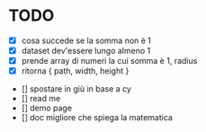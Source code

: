# TODO

- [x] cosa succede se la somma non è 1
- [x] dataset dev'essere lungo almeno 1
- [x] prende array di numeri la cui somma è 1, radius
- [x] ritorna { path, width, height }
- [] spostare in giù in base a cy
- [] read me
- [] demo page
- [] doc migliore che spiega la matematica
